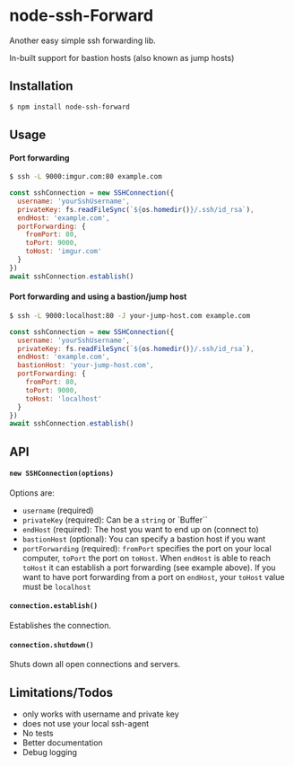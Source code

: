 # node-ssh-Forward

Another easy simple ssh forwarding lib.

In-built support for bastion hosts (also known as jump hosts)

## Installation

```sh
$ npm install node-ssh-forward
```

## Usage

#### Port forwarding

```sh
$ ssh -L 9000:imgur.com:80 example.com
```

```js
const sshConnection = new SSHConnection({
  username: 'yourSshUsername',
  privateKey: fs.readFileSync(`${os.homedir()}/.ssh/id_rsa`),
  endHost: 'example.com',
  portForwarding: {
    fromPort: 80,
    toPort: 9000,
    toHost: 'imgur.com'
  }
})
await sshConnection.establish()
```

#### Port forwarding and using a bastion/jump host

```sh
$ ssh -L 9000:localhost:80 -J your-jump-host.com example.com
```

```js
const sshConnection = new SSHConnection({
  username: 'yourSshUsername',
  privateKey: fs.readFileSync(`${os.homedir()}/.ssh/id_rsa`),
  endHost: 'example.com',
  bastionHost: 'your-jump-host.com',
  portForwarding: {
    fromPort: 80,
    toPort: 9000,
    toHost: 'localhost'
  }
})
await sshConnection.establish()
```

## API

#### `new SSHConnection(options)`

Options are: 

* `username` (required)
* `privateKey` (required): Can be a `string` or `Buffer``
* `endHost` (required): The host you want to end up on (connect to)
* `bastionHost` (optional): You can specify a bastion host if you want
* `portForwarding` (required): `fromPort` specifies the port on your local computer, `toPort` the port on `toHost`. When `endHost` is able to reach `toHost` it can establish a port forwarding (see example above). If you want to have port forwarding from a port on `endHost`, your `toHost` value must be `localhost`

#### `connection.establish()`

Establishes the connection.

#### `connection.shutdown()`

Shuts down all open connections and servers.

## Limitations/Todos

* only works with username and private key
* does not use your local ssh-agent
* No tests
* Better documentation
* Debug logging




